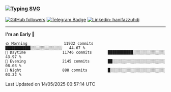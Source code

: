 ### [![Typing SVG](https://readme-typing-svg.herokuapp.com?font=lato&size=22&lines=Hi+There+👋)](https://git.io/typing-svg) 

[![GitHub followers](https://img.shields.io/github/followers/hanifazzuhdi?label=Follow&style=social)](https://github.com/hanifazzuhdi/?tab=follow) 
[![Telegram Badge](https://img.shields.io/badge/-hanif0198-blue?style=social&logo=telegram&link=https://www.t.me/hanif0198/)](https://www.t.me/hanif0198/) 
[![Linkedin: hanifazzuhdi](https://img.shields.io/badge/-hanifazzuhdi-blue?style=flat-square&logo=Linkedin&logoColor=white&link=https://www.linkedin.com/in/hanif-az-zuhdi-69688019b/)](https://www.linkedin.com/in/hanif-az-zuhdi-69688019b/) 

<hr/>

<!--START_SECTION:waka-->
**I'm an Early 🐤** 

```text
🌞 Morning                11932 commits       ███████████░░░░░░░░░░░░░░   44.67 % 
🌆 Daytime                11746 commits       ███████████░░░░░░░░░░░░░░   43.97 % 
🌃 Evening                2145 commits        ██░░░░░░░░░░░░░░░░░░░░░░░   08.03 % 
🌙 Night                  888 commits         █░░░░░░░░░░░░░░░░░░░░░░░░   03.32 % 
```



 Last Updated on 14/05/2025 00:57:14 UTC
<!--END_SECTION:waka-->
